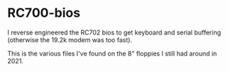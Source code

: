 # RC700-bios

I reverse engineered the RC702 bios to get keyboard and serial buffering (otherwise the 19.2k modem was too fast).

This is the various files I've found on the 8" floppies I still had around in 2021.


